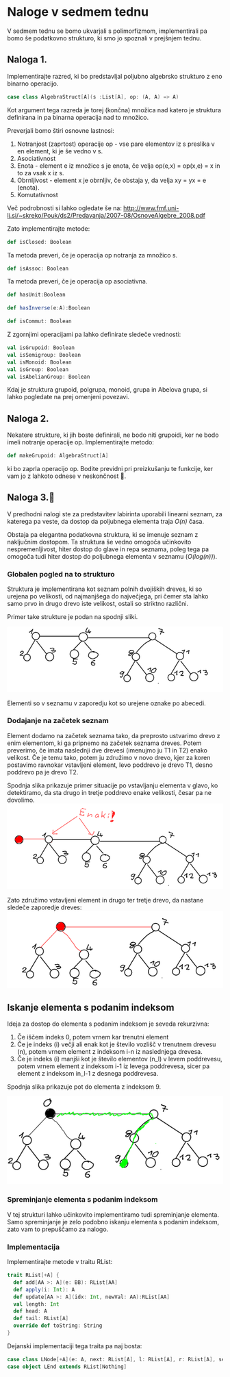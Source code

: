 # Naloge v sedmem tednu

V sedmem tednu se bomo ukvarjali s polimorfizmom, implementirali pa bomo še podatkovno strukturo, ki smo jo spoznali v prejšnjem tednu.

## Naloga 1.

Implementirajte razred, ki bo predstavljal poljubno algebrsko strukturo z eno binarno operacijo.
```scala
case class AlgebraStruct[A](s :List[A], op: (A, A) => A)
```
Kot argument tega razreda je torej (končna) množica nad katero je struktura definirana in pa binarna operacija nad to množico.

Preverjali bomo štiri osnovne lastnosi:
  1. Notranjost (zaprtost) operacije op - vse pare elementov iz s preslika v en element, ki je še vedno v s.
  2. Asociativnost
  3. Enota - element e iz množice s je enota, če velja op(e,x) = op(x,e) = x in to za vsak x iz s.
  4. Obrnljivost - element x je obrnljiv, če obstaja y, da velja xy = yx = e (enota).
  5. Komutativnost

Več podrobnosti si lahko ogledate še na:
http://www.fmf.uni-lj.si/~skreko/Pouk/ds2/Predavanja/2007-08/OsnoveAlgebre_2008.pdf

Zato implementirajte metode:
```scala
def isClosed: Boolean
```
Ta metoda preveri, če je operacija op notranja za množico s.

```scala
def isAssoc: Boolean
```
Ta metoda preveri, če je operacija op asociativna.

```scala
def hasUnit:Boolean
```

```scala
def hasInverse(e:A):Boolean
```

```scala
def isCommut: Boolean
```

Z zgornjimi operacijami pa lahko definirate sledeče vrednosti:
```scala
val isGrupoid: Boolean
val isSemigroup: Boolean
val isMonoid: Boolean
val isGroup: Boolean
val isAbelianGroup: Boolean
```

Kdaj je struktura grupoid, polgrupa, monoid, grupa in Abelova grupa, si lahko pogledate na prej omenjeni povezavi.

## Naloga 2.
Nekatere strukture, ki jih boste definirali, ne bodo niti grupoidi, ker ne bodo imeli notranje operacije op. Implementirajte metodo:
```scala
def makeGrupoid: AlgebraStruct[A]
```
ki bo zaprla operacijo op. Bodite previdni pri preizkušanju te funkcije, ker vam jo z lahkoto odnese v neskončnost :repeat:.

## Naloga 3.:crown:
V predhodni nalogi ste za predstavitev labirinta uporabili linearni seznam, za katerega pa veste, da dostop da poljubnega elementa traja *O(n)* časa.

 Obstaja pa elegantna podatkovna struktura, ki se imenuje seznam z naključnim dostopom. Ta struktura še vedno omogoča učinkovito nespremenljivost, hiter dostop do glave in repa seznama, poleg tega pa omogoča tudi hiter dostop do poljubnega elementa v seznamu (*O(log(n))*).

### Globalen pogled na to strukturo
Struktura je implementirana kot seznam polnih dvojiških dreves, ki so urejena po velikosti, od najmanjšega do največjega, pri čemer sta lahko samo prvo in drugo drevo iste velikost, ostali so striktno različni.

Primer take strukture je podan na spodnji sliki.

![RAList](img/RAList.png)

Elementi so v seznamu v zaporedju kot so urejene oznake po abecedi.

### Dodajanje na začetek seznam
Element dodamo na začetek seznama tako, da preprosto ustvarimo drevo z enim elementom, ki ga pripnemo na začetek seznama dreves. Potem preverimo, če imata naslednji dve drevesi (imenujmo ju T1 in T2) enako velikost. Če je temu tako, potem ju združimo v novo drevo, kjer za koren postavimo ravnokar vstavljeni element, levo poddrevo je drevo T1, desno poddrevo pa je drevo T2.

Spodnja slika prikazuje primer situacije po vstavljanju elementa v glavo, ko detektiramo, da sta drugo in tretje poddrevo enake velikosti, česar pa ne dovolimo.
![RAList](img/add_1.png)

Zato združimo vstavljeni element in drugo ter tretje drevo, da nastane sledeče zaporedje dreves:
![RAList](img/add_2.png)


## Iskanje elementa s podanim indeksom

Ideja za dostop do elementa s podanim indeksom je seveda rekurzivna:
  1. Če iščem indeks 0, potem vrnem kar trenutni element
  2. Če je indeks (i) večji ali enak kot je število vozlišč v trenutnem drevesu (n), potem vrnem element z indeksom i-n iz naslednjega drevesa.
  3. Če je indeks (i) manjši kot je število elementov (n_l) v levem poddrevesu, potem vrnem element z indeksom i-1 iz levega poddrevesa, sicer pa element z indeksom in_l-1 z desnega poddrevesa.

Spodnja slika prikazuje pot do elementa z indeksom 9.

![RAList](img/find.png)

### Spreminjanje elementa s podanim indeksom
V tej strukturi lahko učinkovito implementiramo tudi spreminjanje elementa. Samo spreminjanje je zelo podobno iskanju elementa s podanim indeksom, zato vam to prepuščamo za nalogo.


### Implementacija

Implementirajte metode v traitu RList:

```scala
trait RList[+A] {
  def add[AA >: A](e: BB): RList[AA]
  def apply(i: Int): A
  def update[AA >: A](idx: Int, newVal: AA):RList[AA]
  val length: Int
  def head: A
  def tail: RList[A]
  override def toString: String
}
```
Dejanski implementaciji tega traita pa naj bosta:
```scala
case class LNode[+A](e: A, next: RList[A], l: RList[A], r: RList[A], se: Int) extends RList[A]
case object LEnd extends RList[Nothing]
```
